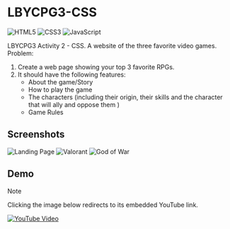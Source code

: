 # LBYCPG3-CSS

![HTML5](https://img.shields.io/badge/HTML5-E34F26?style=for-the-badge&logo=html5&logoColor=white)
![CSS3](https://img.shields.io/badge/CSS3-1572B6?style=for-the-badge&logo=css3&logoColor=white)
![JavaScript](https://img.shields.io/badge/JavaScript-323330?style=for-the-badge&logo=javascript&logoColor=F7DF1E)

LBYCPG3 Activity 2 - CSS. A website of the three favorite video games.
Problem: 
  1. Create a web page showing your top 3 favorite RPGs.
  2. It should have the following features:
     - About the game/Story 
     - How to play the game
     - The characters (including their origin, their skills and the 
      character that will ally and oppose them )
     - Game Rules

## Screenshots
![Landing Page](https://github.com/joshuatorre1/LBYCPG3-CSS/assets/63407715/42a32c11-67e7-4c51-83c9-678a071e7cb7)
![Valorant](https://github.com/joshuatorre1/LBYCPG3-CSS/assets/63407715/25f97407-da39-46db-af89-85a9e643b6f7)
![God of War](https://github.com/joshuatorre1/LBYCPG3-CSS/assets/63407715/747b713e-677a-4b45-85f5-2d4baa50e63c)

## Demo
> [!NOTE]
> Clicking the image below redirects to its embedded YouTube link.

[![YouTube Video](https://img.youtube.com/vi/nciyEFyMaqg/hqdefault.jpg)](https://www.youtube.com/watch?v=nciyEFyMaqg)
